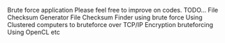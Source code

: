 Brute force application
Please feel free to improve on codes.
TODO...
File Checksum Generator
File Checksum Finder using brute force
Using Clustered computers to bruteforce over TCP/IP
Encryption bruteforcing
Using OpenCL
etc

